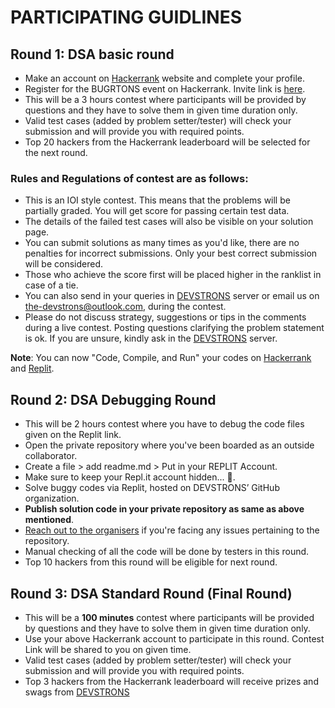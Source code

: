 # PARTICIPATING GUIDLINES
<!-- ? Some more part has to be added here -->

## Round 1: DSA basic round
  
  - Make an account on [Hackerrank](https://www.hackerrank.com/) website and complete your profile.
  - Register for the BUGRTONS event on Hackerrank. Invite link is [here](https://www.hackerrank.com/bugtrons).
  - This will be a 3 hours contest where participants will be provided by questions and they have to solve them in given time duration only.
  - Valid test cases (added by problem setter/tester) will check your submission and will provide you with required points.
  - Top 20 hackers from the Hackerrank leaderboard will be selected for the next round.
  
  ### Rules and Regulations of contest are as follows:
  - This is an IOI style contest. This means that the problems will be partially graded. You will get score for passing certain test   data.
  - The details of the failed test cases will also be visible on your solution page.
  - You can submit solutions as many times as you'd like, there are no penalties for incorrect submissions. Only your best correct submission will be considered.
  - Those who achieve the score first will be placed higher in the ranklist in case of a tie.
  - You can also send in your queries in [DEVSTRONS](https://discord.com/invite/MVujzTBqed) server or email us on [the-devstrons@outlook.com](mailto:the-devstrons@outlook.com), during the contest.
  - Please do not discuss strategy, suggestions or tips in the comments during a live contest. Posting questions clarifying the problem statement is ok. If you are unsure, kindly ask in the [DEVSTRONS](https://discord.com/invite/MVujzTBqed) server.

**Note**: You can now "Code, Compile, and Run" your codes on [Hackerrank](https://www.hackerrank.com/) and [Replit](https://replit.com/).

## Round 2: DSA Debugging Round 

  - This will be 2 hours contest where you have to debug the code files given on the Replit link.
  - Open the private repository where you've been boarded as an outside collaborator.
  - Create a file > add readme.md > Put in your REPLIT Account.
  - Make sure to keep your Repl.it account hidden... 🤫.
  - Solve buggy codes via Replit, hosted on DEVSTRONS’ GitHub organization.
  - **Publish solution code in your private repository as same as above mentioned**.
  - [Reach out to the organisers](Teams.md) if you're facing any issues pertaining to the repository.
  - Manual checking of all the code will be done by testers in this round.
  - Top 10 hackers from this round will be eligible for next round.

## Round 3: DSA Standard Round (Final Round)
  - This will be a **100 minutes** contest where participants will be provided by questions and they have to solve them in given time duration only.
  - Use your above Hackerrank account to participate in this round. Contest Link will be shared to you on given time.
  - Valid test cases (added by problem setter/tester) will check your submission and will provide you with required points.
  - Top 3 hackers from the Hackerrank leaderboard will receive prizes and swags from [DEVSTRONS](https://devstrons.bio.link)